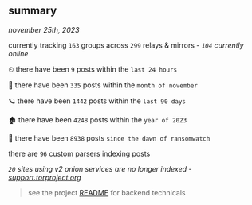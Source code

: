 
## summary
_november 25th, 2023_

currently tracking `163` groups across `299` relays & mirrors - _`104` currently online_

⏲ there have been `9` posts within the `last 24 hours`

🦈 there have been `335` posts within the `month of november`

🪐 there have been `1442` posts within the `last 90 days`

🏚 there have been `4248` posts within the `year of 2023`

🦕 there have been `8938` posts `since the dawn of ransomwatch`

there are `96` custom parsers indexing posts

_`20` sites using v2 onion services are no longer indexed - [support.torproject.org](https://support.torproject.org/onionservices/v2-deprecation/)_

> see the project [README](https://github.com/joshhighet/ransomwatch#ransomwatch--) for backend technicals
